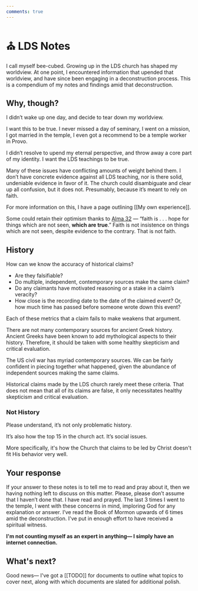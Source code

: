 ```yaml
---
comments: true
---
```

# ⛪ LDS Notes

I call myself bee-cubed. Growing up in the LDS church has shaped my worldview. At one point, I encountered information that upended that worldview, and have since been engaging in a deconstruction process. This is a compendium of my notes and findings amid that deconstruction.

## Why, though?

I didn’t wake up one day, and decide to tear down my worldview.

I want this to be true. I never missed a day of seminary, I went on a mission, I got married in the temple, I even got a recommend to be a temple worker in Provo.

I didn’t resolve to upend my eternal perspective, and throw away a core part of my identity. I want the LDS teachings to be true.

Many of these issues have conflicting amounts of weight behind them. I don’t have concrete evidence against all LDS teaching, nor is there solid, undeniable evidence in favor of it. The church could disambiguate and clear up all confusion, but it does not. Presumably, because it’s meant to rely on faith.

For more information on this, I have a page outlining [[My own experience]].

Some could retain their optimism thanks to [Alma 32](https://www.churchofjesuschrist.org/study/scriptures/bofm/alma/32?lang=eng&id=p21#p21) — “faith is . . . hope for things which are not seen, **which are true**.” Faith is not insistence on things which are not seen, despite evidence to the contrary. That is not faith.

## History

How can we know the accuracy of historical claims?

- Are they falsifiable?
- Do multiple, independent, contemporary sources make the same claim?
- Do any claimants have motivated reasoning or a stake in a claim’s veracity?
- How close is the recording date to the date of the claimed event? Or, how much time has passed before someone wrote down this event?

Each of these metrics that a claim fails to make weakens that argument.

There are not many contemporary sources for ancient Greek history. Ancient Greeks have been known to add mythological aspects to their history. Therefore, it should be taken with some healthy skepticism and critical evaluation.

The US civil war has myriad contemporary sources. We can be fairly confident in piecing together what happened, given the abundance of independent sources making the same claims.

Historical claims made by the LDS church rarely meet these criteria. That does not mean that all of its claims are false, it only necessitates healthy skepticism and critical evaluation.

### Not History

Please understand, it’s not only problematic history.

It’s also how the top 15 in the church act.
It’s social issues.

More specifically, it's how the Church that claims to be led by Christ doesn't fit His behavior very well. 

## Your response

If your answer to these notes is to tell me to read and pray about it, then we having nothing left to discuss on this matter. Please, please don’t assume that I haven’t done that. I have read and prayed. The last 3 times I went to the temple, I went with these concerns in mind, imploring God for any explanation or answer. I’ve read the Book of Mormon upwards of 6 times amid the deconstruction. I've put in enough effort to have received a spiritual witness. 

**I'm not counting myself as an expert in anything— I simply have an internet connection.**

## What's next?
Good news— I've got a [[TODO]] for documents to outline what topics to cover next, along with which documents are slated for additional polish.